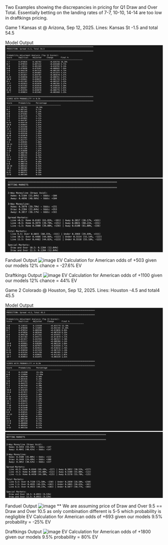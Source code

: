 Two Examples showing the discrepancies in pricing for Q1 Draw and Over Total. Essentially betting on the landing rates of 7-7, 10-10, 14-14 are too low in draftkings pricing. 

Game 1 Kansas st @ Arizona, Sep 12, 2025. 
Lines: Kansas St -1.5 and total 54.5

Model Output
![alt text](image.png)
![alt text](image-5.png)

Fanduel Output 
<img width="1179" height="431" alt="image" src="https://github.com/user-attachments/assets/b0e46bc7-8103-42fc-abf4-bb6dc21ec24a" />
EV Calculation for American odds of +503 given our models 12% chance = -27.6% EV 

Draftkings Output
<img width="1179" height="640" alt="image" src="https://github.com/user-attachments/assets/3b73b25e-8f5d-459d-9794-b62c711f816d" />
EV Calculation for American odds of +1100 given our models 12% chance = 44% EV 


Game 2 Colorado @ Houston, Sep 12, 2025. 
Lines: Houston -4.5 and total4 45.5 

Model Output 
![alt text](image-4.png)
![alt text](image-3.png)

Fanduel Output
<img width="1179" height="435" alt="image" src="https://github.com/user-attachments/assets/77829fe2-fc2b-423a-a88d-7cde6e7376ab" />
** We are assuming price of Draw and Over 9.5 == Draw and Over 10.5 as only combination different is 5-5 which probability is negligible
EV Calculation for American odds of +693 given our models 9.5% probability = -25% EV 

Draftkings Output
<img width="1179" height="634" alt="image" src="https://github.com/user-attachments/assets/41dea4a1-d848-4895-89c2-5ac6e922c197" />
EV Calculation for American odds of +1800 given our models 9.5% probability = 80% EV